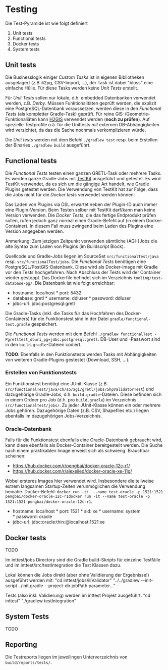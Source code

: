 # Testing

Die Test-Pyramide ist wie folgt definiert

1. Unit tests
2. Functional tests
3. Docker tests
4. System tests

## Unit tests

Die Businesslogik einiger _Custom Tasks_ ist in eigenen Bibliotheken ausgelagert (z.B ili2pg, CSV-Import, ...), der Task ist dabei "bloss" eine einfache Hülle. Für diese Tasks werden keine _Unit Tests_ erstellt. 

Für _Unit Tests_ sollen nur lokale, d.h. embedded Datenbanken verwendet werden, z.B. _Derby_. Müssen Funktionalitäten geprüft werden, die explizit eine PostgreSQL-Datenbank voraussetzen, werden diese in den _Functional Tests_ (als kompletter Gradle-Task) geprüft. Für reine GIS-/Geometrie-Funktionaliäten kann [H2GIS](http://www.h2gis.org/) verwendet werden (__noch zu prüfen__). Auf spezielle Testprofile o.ä. für die Unittests _mit_ externen DB-Abhängigkeiten wird verzichtet, da das die Sache nochmals verkomplizieren würde.

Die _Unit tests_ werden mit dem Befehl `./gradlew test` resp. beim Erstellen der Binaries `./gradlew build` ausgeführt.

## Functional tests

Die _Functional Tests_ testen einen ganzen GRETL-Task oder mehrere Tasks. Es werden ganze Gradle-Jobs mit [TestKit](https://docs.gradle.org/current/userguide/test_kit.html) ausgeführt und getestet. Es wird TestKit verwendet, da es sich um die gängige Art handelt, wie Gradle Plugins getestet werden. Die Verwendung von TestKit hat zur Folge, dass die Jobs nicht für die _Docker tests_ verwendet werden können:

Das Laden von Plugins via DSL erwartet neben der Plugin-ID auch immer eine Plugin-Version. Beim Testen selber mit TestKit darf/kann man keine Version verwenden. Die _Docker Tests_, die das fertige Endprodukt prüfen sollen, rufen jedoch ganz normal einen Gradle-Befehl auf (in einem Docker-Container). In diesem Fall muss zwingend beim Laden des Plugins eine Version angegeben werden.

Anmerkung: Zum jetzigen Zeitpunkt verwenden sämtliche (AGI-)Jobs die alte Syntax zum Laden von Plugins (im Buildscript Block).

Quellcode und Gradle-Jobs liegen im SourceSet `src/functionalTest/java` resp. `src/functionalTest/jobs`. Die _Functional Tests_ benötigen eine PostgreSQL/PostGIS-Datenbank. Diese wird als Docker-Image mit Gradle vor den Tests hochgefahren. Nach Abschluss der Tests wird der Container wieder gestoppt. Das Dockerfile befindet sich im Verzeichnis `tooling/test-database-pg/`. Die Datenbank ist wie folgt erreichbar:

* hostname: localhost
* port: 5432
* database: gretl
* username: ddluser
* password: ddluser
* jdbc-url: jdbc:postgresql:gretl

Die Gradle-Tasks (inkl. die Tasks für das Hochfahren des Docker-Containers) für die Funktionstest sind in der Datei `gradle/functional-test.gradle` gespeichert.

Die _Functional Tests_ werden mit dem Befehl `./gradlew functionalTest -Pgretltest_dburi_pg=jdbc:postgresql:gretl`. DB-User und -Passwort sind in den `build.gradle`-Dateien codiert.

__TODO__: Ebenfalls in den Funktionstests werden Tasks mit Abhängigkeiten von weiteren Gradle-Plugins gestestet (Download, SSH, ...).

### Erstellen von Funktionstests

Ein Funktionstest benötigt eine JUnit-Klasse (z.B. `src/functionalTest/java/ch/so/agi/gretl/jobs/ShpValidatorTest`) und dazugehörige Gradle-Jobs, d.h. `build.gradle`-Dateien. Diese befinden sich in einem Ordner pro Job (d.h. pro `build.gradle`) im Verzeichnis `src/functionalTest/jobs/`. Zu jeder JUnit-Klasse können ein oder mehrere Jobs gehören. Dazugehörige Daten (z.B. CSV, Shapefiles etc.) liegen ebenfalls im dazugehörigen Jobs-Verzeichnis.

### Oracle-Datenbank

Falls für die Funktionstest ebenfalls eine Oracle-Datenbank gebraucht wird, kann diese ebenfalls als Docker-Container bereitgestellt werden. Die Suche nach einem praktikablen Image erweist sich als schwierig. Brauchbar scheinen:

* https://hub.docker.com/r/pengbai/docker-oracle-12c-r1/ 
* https://hub.docker.com/r/alexeiled/docker-oracle-xe-11g/ 

Wobei ersteres Images hier verwendet wird. Insbesondere die teilweise extrem langsamen Startup-Zeiten verunmöglichen die Verwendung beinahe. Docker-Befehl: `docker run -it  --name test-oracle -p 1521:1521 pengbai/docker-oracle-12c-r1docker run -it --name test-oracle -p 1521:1521 pengbai/docker-oracle-12c-r1`.

* hostname: localhost
* port: 1521
* sid: xe
* username: system
* password: oracle
* jdbc-url: jdbc:oracle:thin:@localhost:1521:xe

## Docker tests
TODO

Im inttest/jobs Directory sind die Gradle build-Skripts für einzelne Testfälle und im
inttest/src/testIntegration die Test Klassen dazu.

Lokal können die Jobs direkt (aber ohne Validierung der Ergebnisse!) ausgeführt werden mit:
"cd inttest/jobs/iliValidator"
"../../gradlew --init-script ../init.gradle --project-dir jobPath
parameter..."

Tests (also inkl. Validierung) werden im inttest Projekt ausgeführt.
"cd inttest"
"./gradlew testIntegration"

## System Tests
TODO 

## Reporting

Die Testreports liegen im jeweilingen Unterverzeichnis von `build/reports/tests/`.

